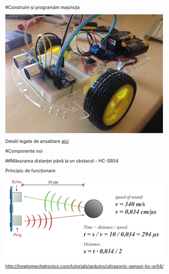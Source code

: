 #Construim și programăm mașinuța

![masinuta](img/img_12_small.jpg)

Detalii legate de ansablare [aici](Ansamblare.md)

#Componente noi

##Măsurarea distanței până la un obstacol - HC-SR04

Principiu de funcționare:


![HR-SR04](img/Ultrasonic-Sensor-Equasions.png)

http://howtomechatronics.com/tutorials/arduino/ultrasonic-sensor-hc-sr04/
